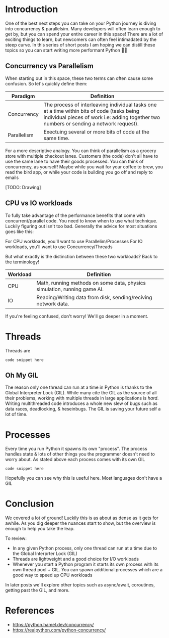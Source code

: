 # Introduction
One of the best next steps you can take on your Python journey is diving into concurrency & parallelsim. Many developers will often learn enough to get by, 
but you can spend your entire career in this space! There are a lot of exciting things to learn, but newcomers can often feel intimadated by the steep curve. 
In this series of short posts I am hoping we can distill these topics so you can start writing more performant Python 🚀🐍


## Concurrency vs Parallelism
When starting out in this space, these two terms can often cause some confusion. So let's quickly define them:

| Paradigm      | Definition |
| ----------- | ----------- |
| Concurrency      | The process of interleaving individual tasks one at a time within bits of code (tasks being individual pieces of work i.e: adding together two numbers or sending a network request).|
| Parallelism   | Exectuing several or more bits of code at the same time.|



For a more descriptive analogy. You can think of parallelism as a grocery store with multiple checkout lanes. 
Customers (the code) don't all have to use the same lane to have their goods processed. You can think of concurrency, as yourself! 
Maybe while you wait for your coffee to brew, you read the bird app, or while your code is building you go off and reply to emails

[TODO: Drawing]

## CPU vs IO workloads
To fully take advantage of the performance benefits that come with concurrent/parallel code. You need to know when to use what technique. Luckily figuring out isn't too bad. 
Generally the advice for most situations goes like this:

For CPU workloads, you'll want to use Parallelim/Processes
For IO workloads, you'll want to use Concurrency/Threads

But what exactly is the distinction between these two workloads? Back to the terminology!

| Workload      | Definition |
| ----------- | ----------- |
| CPU      | Math, running methods on some data, physics simulation, running game AI.       |
| IO   | Reading/Writing data from disk, sending/reciving network data.        |

If you're feeling confused, don't worry! We'll go deeper in a moment. 

# Threads
Threads are

```
code snippet here
```

## Oh My GIL
The reason only one thread can run at a time in Python is thanks to the Global Interpreter Lock (GIL). While many cite the GIL as the source of all their problems, 
working with multiple threads in large applications is *hard*. Writing multithreaded code introduces a whole new slew of bugs such as data races, deadlocking, & heseinbugs. 
The GIL is saving your future self a lot of time. 


# Processes
Every time you run Python it spawns its own "process". The process handles state & lots of other things you the programmer doesn't need to worry about. As stated above each process comes with its own GIL

```
code snippet here
```

Hopefully you can see why this is useful here. Most languages don't have a GIL 

# Conclusion
We covered a lot of ground! Luckily this is as about as dense as it gets for awhile. As you dig deeper the nuances start to show, but the overview is enough to help you take the leap. 

To review:
- In any given Python process, only one thread can run at a time due to the Global Interprter Lock (GIL)
- Threads are lightweight and a good choice for I/O workloads
- Whenever you start a Python program it starts its own process with its own thread pool + GIL. You can spawn additional processes which are a good way to speed up CPU workloads

In later posts we'll explore other topics such as async/await, coroutines, getting past the GIL, and more.


# References
- https://python.hamel.dev/concurrency/
- https://realpython.com/python-concurrency/


